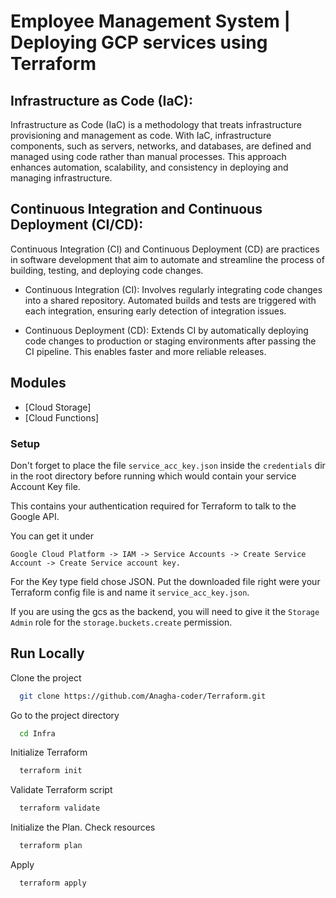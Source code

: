 # Employee Management System | Deploying GCP services using Terraform

## Infrastructure as Code (IaC):

Infrastructure as Code (IaC) is a methodology that treats infrastructure provisioning and management as code. With IaC, infrastructure components, such as servers, networks, and databases, are defined and managed using code rather than manual processes. This approach enhances automation, scalability, and consistency in deploying and managing infrastructure.

## Continuous Integration and Continuous Deployment (CI/CD):

Continuous Integration (CI) and Continuous Deployment (CD) are practices in software development that aim to automate and streamline the process of building, testing, and deploying code changes.

   - Continuous Integration (CI): Involves regularly integrating code changes into a shared repository. Automated builds and tests are triggered with each integration, ensuring early detection of integration issues.

   - Continuous Deployment (CD): Extends CI by automatically deploying code changes to production or staging environments after passing the CI pipeline. This enables faster and more reliable releases.
## Modules

- [Cloud Storage]
- [Cloud Functions]


### Setup

Don't forget to place the file `service_acc_key.json` inside the `credentials` dir in the root directory before running which would contain your service Account Key file.

This contains your authentication required for Terraform to talk to the Google API.

You can get it under 

`Google Cloud Platform -> IAM -> Service Accounts -> Create Service Account -> Create Service account key.`

For the Key type field chose JSON. Put the downloaded file right were your Terraform config file is and name it `service_acc_key.json`.

If you are using the gcs as the backend, you will need to give it the `Storage Admin` role for the `storage.buckets.create` permission.



## Run Locally

Clone the project

```bash
  git clone https://github.com/Anagha-coder/Terraform.git
```

Go to the project directory

```bash
  cd Infra
```

Initialize Terraform

```bash
  terraform init
```

Validate Terraform script

```bash
  terraform validate
```

Initialize the Plan. Check resources  

```bash
  terraform plan
```

Apply

```bash
  terraform apply
```



